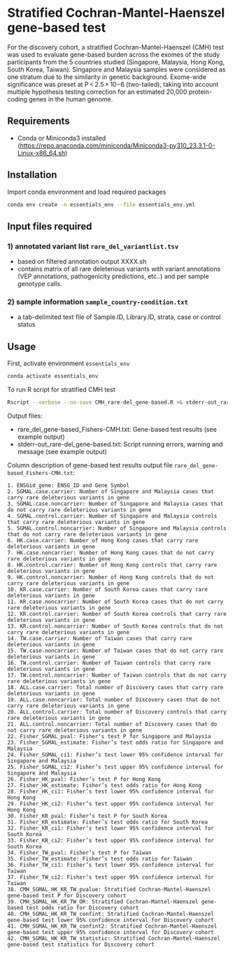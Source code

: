 # Stratified Cochran-Mantel-Haenszel gene-based test
For the discovery cohort, a stratified Cochran-Mantel-Haenszel (CMH) test was used to evaluate gene-based burden across the exomes of the study participants from the 5 countries studied (Singapore, Malaysia, Hong Kong, South Korea, Taiwan). Singapore and Malaysia samples were considered as one stratum due to the similarity in genetic background. Exome-wide significance was preset at P < 2.5 × 10−6 (two-tailed), taking into account multiple hypothesis testing correction for an estimated 20,000 protein-coding genes in the human genome. 

## Requirements
- Conda or Miniconda3 installed (https://repo.anaconda.com/miniconda/Miniconda3-py310_23.3.1-0-Linux-x86_64.sh)

## Installation
Import conda environment and load required packages

```bash
conda env create -n essentials_env --file essentials_env.yml
```

## Input files required
### 1)	annotated variant list `rare_del_variantlist.tsv`
- based on filtered annotation output XXXX.sh
- contains matrix of all rare deleterious variants with variant annotations (VEP annotations, pathogenicity predictions, etc..) and per sample genotype calls.

### 2) sample information `sample_country-condition.txt`
- a tab-delimited text file of Sample.ID, Library.ID, strata, case or control status
  
  
## Usage
First, activate environment `essentials_env`

```bash
conda activate essentials_env
```

To run R script for stratified CMH test
```bash
Rscript --verbose --no-save CMH_rare-del_gene-based.R >& stderr-out_rare-del_gene-based.txt
```

Output files: 
- rare_del_gene-based_Fishers-CMH.txt: Gene-based test results (see example output)
- stderr-out_rare-del_gene-based.txt: Script running errors, warning and message (see example output)


Column description of gene-based test results output file `rare_del_gene-based_Fishers-CMH.txt`:
```
1. ENSGid_gene: ENSG_ID and Gene Symbol
2. SGMAL.case.carrier: Number of Singapore and Malaysia cases that carry rare deleterious variants in gene
3. SGMAL.case.noncarrier: Number of Singapore and Malaysia cases that do not carry rare deleterious variants in gene
4. SGMAL.control.carrier: Number of Singapore and Malaysia controls that carry rare deleterious variants in gene
5. SGMAL.control.noncarrier: Number of Singapore and Malaysia controls that do not carry rare deleterious variants in gene
6. HK.case.carrier: Number of Hong Kong cases that carry rare deleterious variants in gene
7. HK.case.noncarrier: Number of Hong Kong cases that do not carry rare deleterious variants in gene
8. HK.control.carrier: Number of Hong Kong controls that carry rare deleterious variants in gene
9. HK.control.noncarrier: Number of Hong Kong controls that do not carry rare deleterious variants in gene
10. KR.case.carrier: Number of South Korea cases that carry rare deleterious variants in gene
11. KR.case.noncarrier: Number of South Korea cases that do not carry rare deleterious variants in gene
12. KR.control.carrier: Number of South Korea controls that carry rare deleterious variants in gene
13. KR.control.noncarrier: Number of South Korea controls that do not carry rare deleterious variants in gene
14. TW.case.carrier: Number of Taiwan cases that carry rare deleterious variants in gene
15. TW.case.noncarrier: Number of Taiwan cases that do not carry rare deleterious variants in gene
16. TW.control.carrier: Number of Taiwan controls that carry rare deleterious variants in gene
17. TW.control.noncarrier: Number of Taiwan controls that do not carry rare deleterious variants in gene
18. ALL.case.carrier: Total number of Discovery cases that carry rare deleterious variants in gene
19. ALL.case.noncarrier: Total number of Discovery cases that do not carry rare deleterious variants in gene
20. ALL.control.carrier: Total number of Discovery controls that carry rare deleterious variants in gene
21. ALL.control.noncarrier: Total number of Discovery cases that do not carry rare deleterious variants in gene
22. Fisher_SGMAL_pval: Fisher’s test P for Singapore and Malaysia
23. Fisher_SGMAL_estimate: Fisher’s test odds ratio for Singapore and Malaysia 
24. Fisher_SGMAL_ci1: Fisher’s test lower 95% confidence interval for Singapore and Malaysia
25. Fisher_SGMAL_ci2: Fisher’s test upper 95% confidence interval for Singapore and Malaysia
26. Fisher_HK_pval: Fisher’s test P for Hong Kong
27. Fisher_HK_estimate: Fisher’s test odds ratio for Hong Kong
28. Fisher_HK_ci1: Fisher’s test lower 95% confidence interval for Hong Kong
29. Fisher_HK_ci2: Fisher’s test upper 95% confidence interval for Hong Kong
30. Fisher_KR_pval: Fisher’s test P for South Korea
31. Fisher_KR_estimate: Fisher’s test odds ratio for South Korea
32. Fisher_KR_ci1: Fisher’s test lower 95% confidence interval for South Korea
33. Fisher_KR_ci2: Fisher’s test upper 95% confidence interval for South Korea 
34. Fisher_TW_pval: Fisher’s test P for Taiwan 
35. Fisher_TW_estimate: Fisher’s test odds ratio for Taiwan 
36. Fisher_TW_ci1: Fisher’s test lower 95% confidence interval for Taiwan 
37. Fisher_TW_ci2: Fisher’s test upper 95% confidence interval for Taiwan 
38. CMH_SGMAL_HK_KR_TW_pvalue: Stratified Cochran-Mantel-Haenszel gene-based test P for Discovery cohort
39. CMH_SGMAL_HK_KR_TW_OR: Stratified Cochran-Mantel-Haenszel gene-based test odds ratio for Discovery cohort
40. CMH_SGMAL_HK_KR_TW_confint: Stratified Cochran-Mantel-Haenszel gene-based test lower 95% confidence interval for Discovery cohort
41. CMH_SGMAL_HK_KR_TW_confint2: Stratified Cochran-Mantel-Haenszel gene-based test upper 95% confidence interval for Discovery cohort
42. CMH_SGMAL_HK_KR_TW_statistic: Stratified Cochran-Mantel-Haenszel gene-based test statistics for Discovery cohort
```
